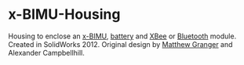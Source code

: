 x-BIMU-Housing
==============

Housing to enclose an [x-BIMU](http://www.x-io.co.uk/x-bimu), [battery](http://www.x-io.co.uk/x-bimu-battery/) and [XBee](http://www.x-io.co.uk/x-bimu-802-15-4-xbee/) or [Bluetooth](http://www.x-io.co.uk/x-bimu-bluetooth-module/) module.  Created in SolidWorks 2012.  Original design by [Matthew Granger](http://www.linkedin.com/in/mattgrangerdesign) and Alexander Campbellhill.
